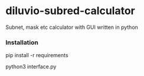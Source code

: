 # diluvio-subred-calculator
Subnet, mask etc  calculator with GUI written in python

### Installation
pip install -r requirements

python3 interface.py
